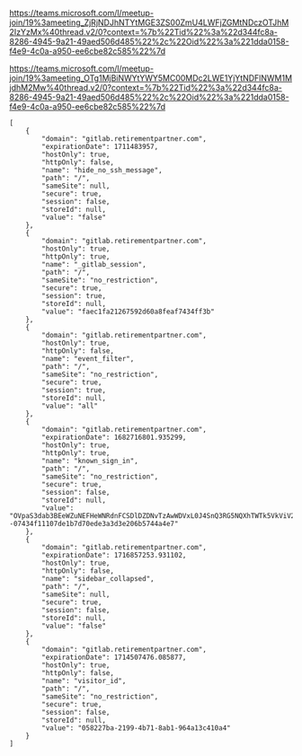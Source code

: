 https://teams.microsoft.com/l/meetup-join/19%3ameeting_ZjRjNDJhNTYtMGE3ZS00ZmU4LWFjZGMtNDczOTJhM2IzYzMx%40thread.v2/0?context=%7b%22Tid%22%3a%22d344fc8a-8286-4945-9a21-49aed506d485%22%2c%22Oid%22%3a%221dda0158-f4e9-4c0a-a950-ee6cbe82c585%22%7d

https://teams.microsoft.com/l/meetup-join/19%3ameeting_OTg1MjBiNWYtYWY5MC00MDc2LWE1YjYtNDFlNWM1MjdhM2Mw%40thread.v2/0?context=%7b%22Tid%22%3a%22d344fc8a-8286-4945-9a21-49aed506d485%22%2c%22Oid%22%3a%221dda0158-f4e9-4c0a-a950-ee6cbe82c585%22%7d


```
[
    {
        "domain": "gitlab.retirementpartner.com",
        "expirationDate": 1711483957,
        "hostOnly": true,
        "httpOnly": false,
        "name": "hide_no_ssh_message",
        "path": "/",
        "sameSite": null,
        "secure": true,
        "session": false,
        "storeId": null,
        "value": "false"
    },
    {
        "domain": "gitlab.retirementpartner.com",
        "hostOnly": true,
        "httpOnly": true,
        "name": "_gitlab_session",
        "path": "/",
        "sameSite": "no_restriction",
        "secure": true,
        "session": true,
        "storeId": null,
        "value": "faec1fa21267592d60a8feaf7434ff3b"
    },
    {
        "domain": "gitlab.retirementpartner.com",
        "hostOnly": true,
        "httpOnly": false,
        "name": "event_filter",
        "path": "/",
        "sameSite": "no_restriction",
        "secure": true,
        "session": true,
        "storeId": null,
        "value": "all"
    },
    {
        "domain": "gitlab.retirementpartner.com",
        "expirationDate": 1682716801.935299,
        "hostOnly": true,
        "httpOnly": true,
        "name": "known_sign_in",
        "path": "/",
        "sameSite": "no_restriction",
        "secure": true,
        "session": false,
        "storeId": null,
        "value": "OVpaS3dab3BEeWZuNEFHeWNRdnFCSDlDZDNvTzAwWDVxL0J4SnQ3RG5NQXhTWTk5VkViV2dxdWI3bEVRUlduVk5pRzd4YkJmTUMwZEpQL0lhOWZpMlZtNys5SnlnRjd3eTUrUHR5SGIzOEdvR2RwT3l5RGpoTFJjNDJHVmcrWVktLVRlUGlzbFdUSWwwV2d3WGJqeFovVXc9PQ%3D%3D--07434f11107de1b7d70ede3a3d3e206b5744a4e7"
    },
    {
        "domain": "gitlab.retirementpartner.com",
        "expirationDate": 1716857253.931102,
        "hostOnly": true,
        "httpOnly": false,
        "name": "sidebar_collapsed",
        "path": "/",
        "sameSite": null,
        "secure": true,
        "session": false,
        "storeId": null,
        "value": "false"
    },
    {
        "domain": "gitlab.retirementpartner.com",
        "expirationDate": 1714507476.085877,
        "hostOnly": true,
        "httpOnly": false,
        "name": "visitor_id",
        "path": "/",
        "sameSite": "no_restriction",
        "secure": true,
        "session": false,
        "storeId": null,
        "value": "058227ba-2199-4b71-8ab1-964a13c410a4"
    }
]
```
